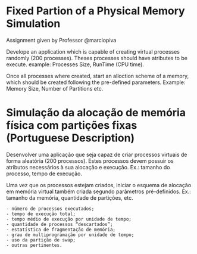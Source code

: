 # Fixed Partion of a Physical Memory Simulation
Assignment given by Professor @marciopiva

Develope an application which is capable of creating virtual processes randomly (200 processes). Theses processes should have atributes to be execute. example: Processes Size, RunTime (CPU time).

Once all processes where created, start an alloction scheme of a memory, which should be created following the pre-defined parameters.
Example: Memory Size, Number of Partitions etc.


# Simulação da alocação de memória física com partições fixas (Portuguese Description)

Desenvolver uma aplicação que seja capaz de criar processos virtuais de forma aleatória (200 processos). Estes processos devem possuir os atributos necessários à sua alocação e execução. Ex.: tamanho do processo, tempo de execução.

Uma vez que os processos estejam criados, iniciar o esquema de alocação em memória virtual também criada segundo parâmetros pré-definidos. Ex.: tamanho da memória, quantidade de partições, etc.

	- número de processos executados;
	- tempo de execução total;
	- tempo médio de execução por unidade de tempo;
	- quantidade de processos “descartados”;
	- estatística de fragmentação de memória;
	- grau de multiprogramação por unidade de tempo;
	- uso da partição de swap;
	- outras pertinentes.
  
  
